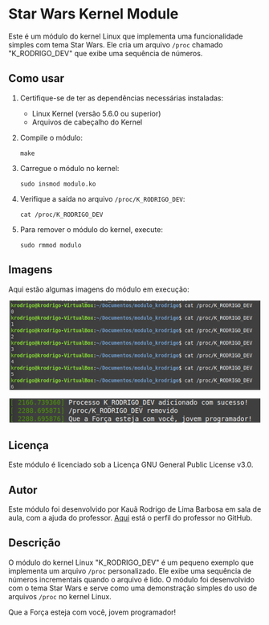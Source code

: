 # Star Wars Kernel Module

Este é um módulo do kernel Linux que implementa uma funcionalidade simples com tema Star Wars. Ele cria um arquivo `/proc` chamado "K_RODRIGO_DEV" que exibe uma sequência de números.

## Como usar

1. Certifique-se de ter as dependências necessárias instaladas:
   - Linux Kernel (versão 5.6.0 ou superior)
   - Arquivos de cabeçalho do Kernel

2. Compile o módulo:
   ```shell
   make
   ```

3. Carregue o módulo no kernel:
   ```shell
   sudo insmod modulo.ko
   ```

4. Verifique a saída no arquivo `/proc/K_RODRIGO_DEV`:
   ```shell
   cat /proc/K_RODRIGO_DEV
   ```

5. Para remover o módulo do kernel, execute:
   ```shell
   sudo rmmod modulo
   ```
   
## Imagens

Aqui estão algumas imagens do módulo em execução:

<p align="center">
  <img src="https://github.com/KrodrigoDev/Star-Wars-Kernel-Module/blob/main/Em%20execu%C3%A7%C3%A3o/Modulo%20em%20execu%C3%A7%C3%A3o%201%20(2).png?raw=true" alt="Imagem 1" width="500px">
</p>

<p align="center">
  <img src="https://github.com/KrodrigoDev/Star-Wars-Kernel-Module/blob/main/Em%20execu%C3%A7%C3%A3o/Modulo%20em%20execu%C3%A7%C3%A3o%201%20(1).png?raw=true" alt="Imagem 2" width="500px">
</p>

## Licença

Este módulo é licenciado sob a Licença GNU General Public License v3.0.

## Autor

Este módulo foi desenvolvido por Kauã Rodrigo de Lima Barbosa em sala de aula, com a ajuda do professor. [Aqui](https://github.com/quindai) está o perfil do professor no GitHub.

## Descrição

O módulo do kernel Linux "K_RODRIGO_DEV" é um pequeno exemplo que implementa um arquivo `/proc` personalizado. Ele exibe uma sequência de números incrementais quando o arquivo é lido. O módulo foi desenvolvido com o tema Star Wars e serve como uma demonstração simples do uso de arquivos `/proc` no kernel Linux.

Que a Força esteja com você, jovem programador!
